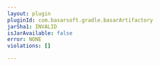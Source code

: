 ```yaml
---
layout: plugin
pluginId: com.basarsoft.gradle.basarArtifactory
jarSha1: INVALID
isJarAvailable: false
error: NONE
violations: []

---
```


